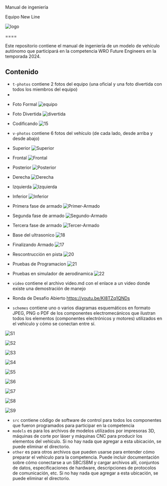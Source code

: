 Manual de ingeniería

Equipo New Line

![logo](https://github.com/ROBOTICAIPTC/New_Line/blob/main/other/logo-new-line.jpeg)

====

Este repositorio contiene el manual de ingeniería de un modelo de vehículo autónomo que participará en la competencia WRO Future Engineers en la temporada 2024.

## Contenido

* `t-photos` contiene 2 fotos del equipo (una oficial y una foto divertida con todos los miembros del equipo)
* 
- Foto Formal
![equipo](https://github.com/ROBOTICAIPTC/New_Line/blob/main/t-photos/20240702_122028.png)

- Foto Divertida
![divertida](https://github.com/ROBOTICAIPTC/New_Line/blob/main/t-photos/13.jpg)

- Codificando
![15](https://github.com/ROBOTICAIPTC/New_Line/blob/main/t-photos/15.jpg)

* `v-photos` contiene 6 fotos del vehículo (de cada lado, desde arriba y desde abajo)

- Superior
![Superior](https://github.com/ROBOTICAIPTC/New_Line/blob/main/v-photos/Superiorpng)

- Frontal
![Frontal](https://github.com/ROBOTICAIPTC/New_Line/blob/main/v-photos/Frontal.jpg)

- Posterior
![Posterior](https://github.com/ROBOTICAIPTC/New_Line/blob/main/v-photos/Posterior.jpg)

- Derecha
![Derecha](https://github.com/ROBOTICAIPTC/New_Line/blob/main/v-photos/Derecha.jpg)

- Izquierda
![Izquierda](https://github.com/ROBOTICAIPTC/New_Line/blob/main/v-photos/Izquierda.jpg)

- Inferior
![Inferior](https://github.com/ROBOTICAIPTC/New_Line/blob/main/v-photos/Inferior.jpg)

- Primera fase de armado
![Primer-Armado](https://github.com/ROBOTICAIPTC/New_Line/blob/main/v-photos/Primer-Armado.jpg)

- Segunda fase de armado
![Segundo-Armado](https://github.com/ROBOTICAIPTC/New_Line/blob/main/v-photos/Segundo-Armado.jpg)

- Tercera fase de armado
![Tercer-Armado](https://github.com/ROBOTICAIPTC/New_Line/blob/main/v-photos/Tercer-Armado.jpg)

- Base del ultrasonico
![18](https://github.com/ROBOTICAIPTC/New_Line/blob/main/v-photos/18.jpg)

- Finalizando Armado
![17](https://github.com/ROBOTICAIPTC/New_Line/blob/main/v-photos/17.jpg)

- Rescontrucción en pista
![20](https://github.com/ROBOTICAIPTC/New_Line/blob/main/v-photos/20.jpg)

- Pruebas de Programacion
![21](https://github.com/ROBOTICAIPTC/New_Line/blob/main/v-photos/21.jpg)

- Pruebas en simulador de aerodinamica
![22](https://github.com/ROBOTICAIPTC/New_Line/blob/main/t-photos/22.jpg)


* `video` contiene el archivo video.md con el enlace a un video donde existe una demostración de manejo

- Ronda de Desafio Abierto https://youtu.be/KI8TZq1QNDs

* `schemes` contiene uno o varios diagramas esquemáticos en formato JPEG, PNG o PDF de los componentes electromecánicos que ilustran todos los elementos (componentes electrónicos y motores) utilizados en el vehículo y cómo se conectan entre sí.

![S1](https://github.com/ROBOTICAIPTC/New_Line/blob/main/schemes/Slide1.JPG)

![S2](https://github.com/ROBOTICAIPTC/New_Line/blob/main/schemes/Slide2.JPG)

![S3](https://github.com/ROBOTICAIPTC/New_Line/blob/main/schemes/Slide3.JPG)

![S4](https://github.com/ROBOTICAIPTC/New_Line/blob/main/schemes/Slide4.JPG)

![S5](https://github.com/ROBOTICAIPTC/New_Line/blob/main/schemes/Slide5.JPG)

![S6](https://github.com/ROBOTICAIPTC/New_Line/blob/main/schemes/Slide6.JPG)

![S7](https://github.com/ROBOTICAIPTC/New_Line/blob/main/schemes/Slide7.JPG)

![S8](https://github.com/ROBOTICAIPTC/New_Line/blob/main/schemes/Slide8.JPG)

![S9](https://github.com/ROBOTICAIPTC/New_Line/blob/main/schemes/Slide9.JPG)

* `src` contiene código de software de control para todos los componentes que fueron programados para participar en la competencia
* `models` es para los archivos de modelos utilizados por impresoras 3D, máquinas de corte por láser y máquinas CNC para producir los elementos del vehículo. Si no hay nada que agregar a esta ubicación, se puede eliminar el directorio.
* `other` es para otros archivos que pueden usarse para entender cómo preparar el vehículo para la competencia. Puede incluir documentación sobre cómo conectarse a un SBC/SBM y cargar archivos allí, conjuntos de datos, especificaciones de hardware, descripciones de protocolos de comunicación, etc. Si no hay nada que agregar a esta ubicación, se puede eliminar el directorio.
